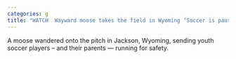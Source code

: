 ```yaml
---
categories: g
title: "WATCH  Wayward moose takes the field in Wyoming ‘Soccer is paused’"
---
```

A moose wandered onto the pitch in Jackson, Wyoming, sending youth soccer players – and their parents — running for safety.